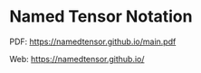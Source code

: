 
# Named Tensor Notation

PDF: https://namedtensor.github.io/main.pdf

Web: https://namedtensor.github.io/


